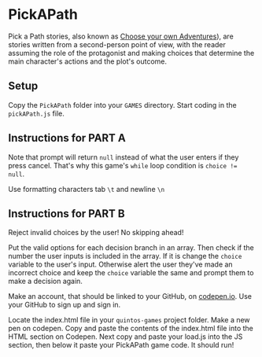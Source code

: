 # PickAPath

Pick a Path stories, also known as [Choose your own Adventures](https://en.wikipedia.org/wiki/Choose_Your_Own_Adventure)), are stories written from a second-person point of view, with the reader assuming the role of the protagonist and making choices that determine the main character's actions and the plot's outcome.

## Setup

Copy the `PickAPath` folder into your `GAMES` directory. Start coding in the `pickAPath.js` file.

## Instructions for PART A

Note that prompt will return `null` instead of what the user enters if they press cancel. That's why this game's `while` loop condition is `choice != null`.

Use formatting characters tab `\t` and newline `\n`

## Instructions for PART B

Reject invalid choices by the user! No skipping ahead!

Put the valid options for each decision branch in an array. Then check if the number the user inputs is included in the array. If it is change the `choice` variable to the user's input. Otherwise alert the user they've made an incorrect choice and keep the `choice` variable the same and prompt them to make a decision again.

Make an account, that should be linked to your GitHub, on [codepen.io](https://codepen.io/). Use your GitHub to sign up and sign in.

Locate the index.html file in your `quintos-games` project folder. Make a new pen on codepen. Copy and paste the contents of the index.html file into the HTML section on Codepen. Next copy and paste your load.js into the JS section, then below it paste your PickAPath game code. It should run!
